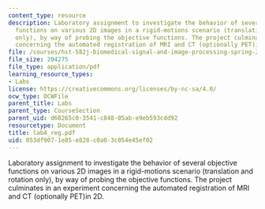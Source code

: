 ```yaml
---
content_type: resource
description: Laboratory assignment to investigate the behavior of several objective
  functions on various 2D images in a rigid-motions scenario (translation and rotation
  only), by way of probing the objective functions. The project culminates in an experiment
  concerning the automated registration of MRI and CT (optionally PET)in 2D.
file: /courses/hst-582j-biomedical-signal-and-image-processing-spring-2007/053df9071e85e828c0a03c054e45ef02_lab4_reg.pdf
file_size: 204275
file_type: application/pdf
learning_resource_types:
- Labs
license: https://creativecommons.org/licenses/by-nc-sa/4.0/
ocw_type: OCWFile
parent_title: Labs
parent_type: CourseSection
parent_uid: d60265c0-3541-c848-05ab-e9eb593cdd92
resourcetype: Document
title: lab4_reg.pdf
uid: 053df907-1e85-e828-c0a0-3c054e45ef02
---
```

Laboratory assignment to investigate the behavior of several objective functions on various 2D images in a rigid-motions scenario (translation and rotation only), by way of probing the objective functions. The project culminates in an experiment concerning the automated registration of MRI and CT (optionally PET)in 2D.
